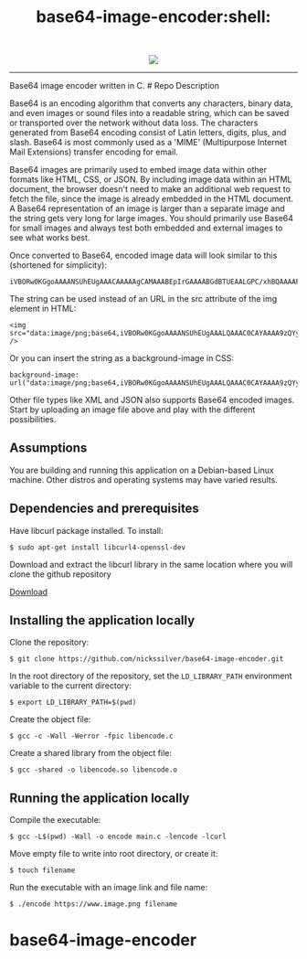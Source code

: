 # 
<h1 align ="center">base64-image-encoder:shell:</h1><br>
<p align="center">
<img src="https://i2.wp.com/www.fatosmorina.com/wp-content/uploads/2017/07/Base64.png">
</p>
<hr />
Base64 image encoder written in C.
# Repo Description

Base64 is an encoding algorithm that converts any characters, binary data, and even images or sound files into a readable string, which can be saved or transported over the network without data loss. The characters generated from Base64 encoding consist of Latin letters, digits, plus, and slash. Base64 is most commonly used as a 'MIME' (Multipurpose Internet Mail Extensions) transfer encoding for email.

Base64 images are primarily used to embed image data within other formats like HTML, CSS, or JSON. By including image data within an HTML document, the browser doesn't need to make an additional web request to fetch the file, since the image is already embedded in the HTML document. A Base64 representation of an image is larger than a separate image and the string gets very long for large images. You should primarily use Base64 for small images and always test both embedded and external images to see what works best.

Once converted to Base64, encoded image data will look similar to this (shortened for simplicity):
```
iVBORw0KGgoAAAANSUhEUgAAACAAAAAgCAMAAABEpIrGAAAABGdBTUEAALGPC/xhBQAAAAFzUkdCAK7OHOkAAAAgY0hSTQAAeiYAAICEAAD6AAAAgOgAAHUwAADqYAAAOpgwnLpRPAAA...
```
The string can be used instead of an URL in the src attribute of the img element in HTML:
```
<img src="data:image/png;base64,iVBORw0KGgoAAAANSUhEUgAAALQAAAC0CAYAAAA9zQYyAAAABGdBTUEAALGPC/xhBQAAAAlwSFlzA..." />
```
Or you can insert the string as a background-image in CSS:
```
background-image: url("data:image/png;base64,iVBORw0KGgoAAAANSUhEUgAAALQAAAC0CAYAAAA9zQYyAAAABGdBTUEAALGPC/xhBQAAAAlwSFlzA...");
```
Other file types like XML and JSON also supports Base64 encoded images. Start by uploading an image file above and play with the different possibilities.

## Assumptions

You are building and running this application on a Debian-based Linux machine. Other distros and operating systems may have varied results. 

## Dependencies and prerequisites
Have libcurl package installed. To install:

`$ sudo apt-get install libcurl4-openssl-dev`

Download and extract the libcurl library in the same location where you will clone the github repository

[Download](https://curl.se/download.html)

## Installing the application locally
Clone the repository:

`$ git clone https://github.com/nickssilver/base64-image-encoder.git`

In the root directory of the repository, set the `LD_LIBRARY_PATH` environment variable to the current directory:

`$ export LD_LIBRARY_PATH=$(pwd)`

Create the object file:

`$ gcc -c -Wall -Werror -fpic libencode.c`

Create a shared library from the object file:

`$ gcc -shared -o libencode.so libencode.o`

## Running the application locally
Compile the executable:

`$ gcc -L$(pwd) -Wall -o encode main.c -lencode -lcurl`

Move empty file to write into root directory, or create it:

`$ touch filename`

Run the executable with an image link and file name:

`$ ./encode https://www.image.png filename`

 
# base64-image-encoder
